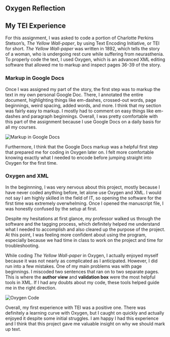 ## Oxygen Reflection

## My TEI Experience

For this assignment, I was asked to code a portion of Charlotte Perkins Stetson’s, *The Yellow Wall-paper*, by using Text Encoding Initiative, or TEI for short. *The Yellow Wall-paper* was written in 1892, which tells the story of a woman, who is undergoing rest cure while suffering from neurasthenia. To properly code the text, I used Oxygen, which is an advanced XML editing software that allowed me to markup and inspect pages 36-39 of the story.

### Markup in Google Docs

Once I was assigned my part of the story, the first step was to markup the text in my own personal Google Doc. There, I annotated the entire document, highlighting things like em-dashes, crossed-out words, page beginnings, weird spacing, added words, and more. I think that my section was fairly easy to markup. I mostly had to comment on easy things like em-dashes and paragraph beginnings. Overall, I was pretty comfortable with this part of the assignment because I use Google Docs on a daily basis for all my courses.

![Markup in Google Docs](https://kaylachilders.github.io/KaylaChilBlogs/images/markupscreenshot.png)

Furthermore, I think that the Google Docs markup was a helpful first step that prepared me for coding in Oxygen later on. I felt more comfortable knowing exactly what I needed to encode before jumping straight into Oxygen for the first time.

### Oxygen and XML

In the beginnning, I was very nervous about this project, mostly because I have never coded anything before, let alone use Oxygen and XML. I would not say I am highly skilled in the field of IT, so opening the software for the first time was extremely overwhelming. Once I opened the manuscript file, I was honestly confused by the setup at first.

Despite my hesitations at first glance, my professor walked us through the software and the tagging process, which definitely helped me understand what I needed to accomplish and also cleared up the purpose of the project. At this point, I was feeling more confident about using the program, especially because we had time in class to work on the project and time for troubleshooting.

While coding *The Yellow Wall-paper* in Oxygen, I actually enjoyed myself because it was not nearly as complicated as I anticipated. However, I did run into a few mistakes. One of my main problems was with page beginnings. I miscoded two sentences that ran on to two separate pages. This is where the **author view** and **validation box** were the most helpful tools in XML. If I had any doubts about my code, these tools helped guide me in the right direction.

![Oxygen Code](https://kaylachilders.github.io/KaylaChilBlogs/images/TEIcode.png)

Overall, my first experience with TEI was a positive one. There was definitely a learning curve with Oxygen, but I caught on quickly and actually enjoyed it despite some initial struggles. I am happy I had this experience and I think that this project gave me valuable insight on why we should mark up text.

